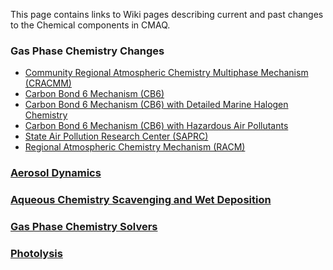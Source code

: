 This page contains links to Wiki pages describing current and past changes to the Chemical components in CMAQ. 

### Gas Phase Chemistry Changes
   * [Community Regional Atmospheric Chemistry Multiphase Mechanism (CRACMM)](./CMAQ-Release-Notes:-Chemistry:-Community-Regional-Atmospheric-Chemistry-Multiphase-Mechanism-(CRACMM).md)  
   * [Carbon Bond 6 Mechanism (CB6)](./CMAQ-Release-Notes:-Chemistry:-Carbon-Bond-6-Mechanism-(CB6).md)
   * [Carbon Bond 6 Mechanism (CB6) with Detailed Marine Halogen Chemistry](./CMAQ-Release-Notes:-Chemistry:-Carbon-Bond-6-Mechanism-(CB6)-with-Detailed-Marine-Halogen-Chemistry.md)
   * [Carbon Bond 6 Mechanism (CB6) with Hazardous Air Pollutants](./CMAQ-Release-Notes:-Chemistry:-Carbon-Bond-6-Mechanism-(CB6)-with-Hazardous-Air-Pollutants.md)
   * [State Air Pollution Research Center (SAPRC)](./CMAQ-Release-Notes:-Chemistry:-State-Air-Pollution-Research-Center-(SAPRC).md)
   * [Regional Atmospheric Chemistry Mechanism (RACM)](./CMAQ-Release-Notes:-Chemistry:-Regional-Atmospheric-Chemistry-Mechanism-(RACM).md)
### [Aerosol Dynamics](./CMAQ-Release-Notes:-Chemistry:-Aerosol-Dynamics.md)
### [Aqueous Chemistry Scavenging and Wet Deposition](./CMAQ-Release-Notes:-Chemistry:-Aqueous-Chemistry-Scavenging-and-Wet-Deposition.md)
### [Gas Phase Chemistry Solvers](./CMAQ-Release-Notes:-Chemistry:-Gas-Phase-Chem-Solvers.md)
### [Photolysis](./CMAQ-Release-Notes:-Chemistry:-Photolysis.md)